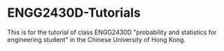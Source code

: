 # ENGG2430D-Tutorials
This is for the tutorial of class ENGG2430D "probability and statistics for engineering student" in the Chinese University of Hong Kong.